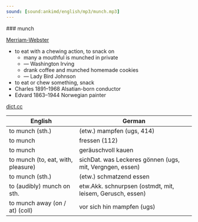 ```yaml
---
sound: [sound:ankimd/english/mp3/munch.mp3]
---
```


\### munch

[Merriam-Webster](https://www.merriam-webster.com/dictionary/munch)

- to eat with a chewing action, to snack on
    - many a mouthful is munched in private
    - — Washington Irving
    - drank coffee and munched homemade cookies
    - — Lady Bird Johnson
- to eat or chew something, snack
- Charles 1891–1968 Alsatian-born conductor
- Edvard 1863–1944 Norwegian painter

[dict.cc](https://www.dict.cc/munch)

| English        | German       |
| -------------- | ------------ |
| to munch (sth.) | (etw.) mampfen (ugs, 414) |
| to munch | fressen (112) |
| to munch | geräuschvoll kauen |
| to munch (to, eat, with, pleasure) | sichDat. was Leckeres gönnen (ugs, mit, Vergngen, essen) |
| to munch (sth.) | (etw.) schmatzend essen |
| to (audibly) munch on sth. | etw.Akk. schnurpsen (ostmdt, mit, leisem, Gerusch, essen) |
| to munch away (on / at) (coll) | vor sich hin mampfen (ugs) |
